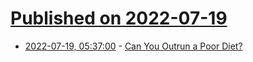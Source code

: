 # [Published on 2022-07-19](index.md)

* [2022-07-19, 05:37:00](https://soylentnews.org/article.pl?sid=22/07/18/010249&from=rss) - [Can You Outrun a Poor Diet?](https://soylentnews.org/article.pl?sid=22/07/18/010249&from=rss)
